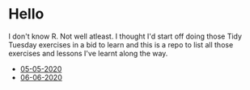 # Hello

I don't know R. Not well atleast. I thought I'd start off doing those Tidy Tuesday exercises in a bid to learn and this is a repo to list all those exercises and lessons I've learnt along the way. 

- [05-05-2020](./05-05-2020.md)
- [06-06-2020](./06-06-2020.md)
